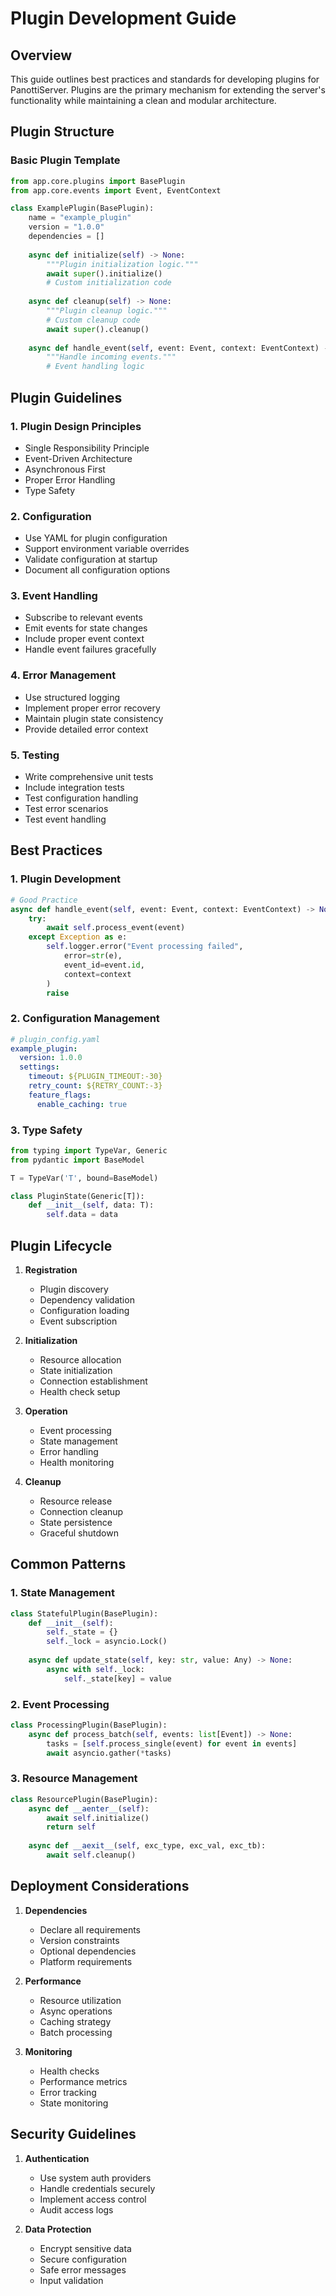 # Plugin Development Guide

## Overview

This guide outlines best practices and standards for developing plugins for PanottiServer. Plugins are the primary mechanism for extending the server's functionality while maintaining a clean and modular architecture.

## Plugin Structure

### Basic Plugin Template
```python
from app.core.plugins import BasePlugin
from app.core.events import Event, EventContext

class ExamplePlugin(BasePlugin):
    name = "example_plugin"
    version = "1.0.0"
    dependencies = []
    
    async def initialize(self) -> None:
        """Plugin initialization logic."""
        await super().initialize()
        # Custom initialization code
        
    async def cleanup(self) -> None:
        """Plugin cleanup logic."""
        # Custom cleanup code
        await super().cleanup()
        
    async def handle_event(self, event: Event, context: EventContext) -> None:
        """Handle incoming events."""
        # Event handling logic
```

## Plugin Guidelines

### 1. Plugin Design Principles
- Single Responsibility Principle
- Event-Driven Architecture
- Asynchronous First
- Proper Error Handling
- Type Safety

### 2. Configuration
- Use YAML for plugin configuration
- Support environment variable overrides
- Validate configuration at startup
- Document all configuration options

### 3. Event Handling
- Subscribe to relevant events
- Emit events for state changes
- Include proper event context
- Handle event failures gracefully

### 4. Error Management
- Use structured logging
- Implement proper error recovery
- Maintain plugin state consistency
- Provide detailed error context

### 5. Testing
- Write comprehensive unit tests
- Include integration tests
- Test configuration handling
- Test error scenarios
- Test event handling

## Best Practices

### 1. Plugin Development
```python
# Good Practice
async def handle_event(self, event: Event, context: EventContext) -> None:
    try:
        await self.process_event(event)
    except Exception as e:
        self.logger.error("Event processing failed", 
            error=str(e), 
            event_id=event.id,
            context=context
        )
        raise
```

### 2. Configuration Management
```yaml
# plugin_config.yaml
example_plugin:
  version: 1.0.0
  settings:
    timeout: ${PLUGIN_TIMEOUT:-30}
    retry_count: ${RETRY_COUNT:-3}
    feature_flags:
      enable_caching: true
```

### 3. Type Safety
```python
from typing import TypeVar, Generic
from pydantic import BaseModel

T = TypeVar('T', bound=BaseModel)

class PluginState(Generic[T]):
    def __init__(self, data: T):
        self.data = data
```

## Plugin Lifecycle

1. **Registration**
   - Plugin discovery
   - Dependency validation
   - Configuration loading
   - Event subscription

2. **Initialization**
   - Resource allocation
   - State initialization
   - Connection establishment
   - Health check setup

3. **Operation**
   - Event processing
   - State management
   - Error handling
   - Health monitoring

4. **Cleanup**
   - Resource release
   - Connection cleanup
   - State persistence
   - Graceful shutdown

## Common Patterns

### 1. State Management
```python
class StatefulPlugin(BasePlugin):
    def __init__(self):
        self._state = {}
        self._lock = asyncio.Lock()
        
    async def update_state(self, key: str, value: Any) -> None:
        async with self._lock:
            self._state[key] = value
```

### 2. Event Processing
```python
class ProcessingPlugin(BasePlugin):
    async def process_batch(self, events: list[Event]) -> None:
        tasks = [self.process_single(event) for event in events]
        await asyncio.gather(*tasks)
```

### 3. Resource Management
```python
class ResourcePlugin(BasePlugin):
    async def __aenter__(self):
        await self.initialize()
        return self
        
    async def __aexit__(self, exc_type, exc_val, exc_tb):
        await self.cleanup()
```

## Deployment Considerations

1. **Dependencies**
   - Declare all requirements
   - Version constraints
   - Optional dependencies
   - Platform requirements

2. **Performance**
   - Resource utilization
   - Async operations
   - Caching strategy
   - Batch processing

3. **Monitoring**
   - Health checks
   - Performance metrics
   - Error tracking
   - State monitoring

## Security Guidelines

1. **Authentication**
   - Use system auth providers
   - Handle credentials securely
   - Implement access control
   - Audit access logs

2. **Data Protection**
   - Encrypt sensitive data
   - Secure configuration
   - Safe error messages
   - Input validation
